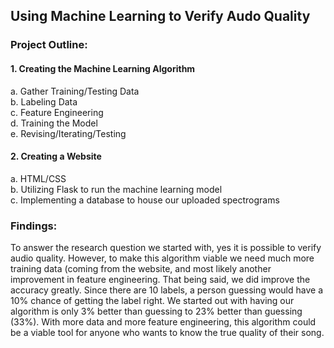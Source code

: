## Using Machine Learning to Verify Audo Quality

### Project Outline:

#### 1. Creating the Machine Learning Algorithm
a. Gather Training/Testing Data
<br>b. Labeling Data
<br>c. Feature Engineering
<br>d. Training the Model
<br>e. Revising/Iterating/Testing

#### 2. Creating a Website
a. HTML/CSS
<br>b. Utilizing Flask to run the machine learning model
<br>c. Implementing a database to house our uploaded spectrograms

### Findings:

To answer the research question we started with, yes it is possible to verify audio quality. 
However, to make this algorithm viable we need much more training data (coming from the website, and most likely another improvement in feature 
engineering. That being said, we did improve the accuracy greatly. Since there are 10 labels, a person guessing would 
have a 10% chance of getting the label right. We started out with having our algorithm is only 3% better than guessing 
to 23% better than guessing (33%). With more data and more feature engineering, this algorithm could be a viable tool for anyone 
who wants to know the true quality of their song.
